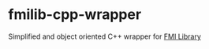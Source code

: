 # fmilib-cpp-wrapper

Simplified and object oriented C++ wrapper for [FMI Library](https://github.com/modelon-community/fmi-library) 
